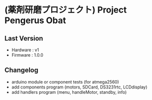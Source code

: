 # (薬剤研磨プロジェクト) Project Pengerus Obat
## Last Version
- Hardware : v1
- Firmware : 1.0.0

## Changelog
- arduino module or component tests (for atmega2560)
- add components program (motors, SDCard, DS3231rtc, LCDdisplay)
- add handlers program (menu, handleMotor, standby, info)